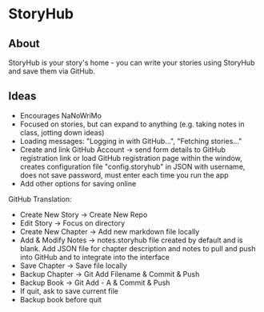 # StoryHub

## About

StoryHub is your story's home - you can write your stories using StoryHub and save them via GitHub.

## Ideas

- Encourages NaNoWriMo
- Focused on stories, but can expand to anything (e.g. taking notes in class, jotting down ideas)
- Loading messages: "Logging in with GitHub...", "Fetching stories..."
- Create and link GitHub Account -> send form details to GitHub registration link or load GitHub registration page within the window, creates configuration file "config.storyhub" in JSON with username, does not save password, must enter each time you run the app
- Add other options for saving online

GitHub Translation:

- Create New Story -> Create New Repo
- Edit Story -> Focus on directory
- Create New Chapter -> Add new markdown file locally
- Add & Modify Notes -> notes.storyhub file created by default and is blank. Add JSON file for chapter description and notes to pull and push into GitHub and to integrate into the interface
- Save Chapter -> Save file locally
- Backup Chapter -> Git Add Filename & Commit & Push
- Backup Book -> Git Add - A & Commit & Push
- If quit, ask to save current file
- Backup book before quit
